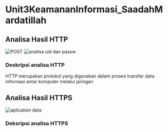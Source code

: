 # Unit3KeamananInformasi_SaadahMardatillah

## Analisa Hasil HTTP 
![POST](https://user-images.githubusercontent.com/99699435/221600931-73362448-d67a-4ac2-8e60-89f5677437ef.png)
![analisa uid dan passw](https://user-images.githubusercontent.com/99699435/221601304-2dd150c7-5900-4c2f-af86-d45d08f69f22.png)
### Deskripsi analisa HTTP
HTTP merupakan protokol yang digunakan dalam proses transfer data informasi antar komputer melalui jaringan
## Analisa Hasil HTTPS
![aplication data](https://user-images.githubusercontent.com/99699435/221602738-09846c88-2426-41f0-811b-6cf65fc8f9f9.png)
### Deksripsi analisa HTTPS
